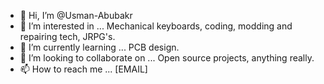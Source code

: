- 👋 Hi, I’m @Usman-Abubakr
- 👀 I’m interested in ... Mechanical keyboards, coding, modding and repairing tech, JRPG's.
- 🌱 I’m currently learning ... PCB design.
- 💞️ I’m looking to collaborate on ... Open source projects, anything really.
- 📫 How to reach me ... [EMAIL]

<!---
Usman-Abubakr/Usman-Abubakr is a ✨ special ✨ repository because its `README.md` (this file) appears on your GitHub profile.
You can click the Preview link to take a look at your changes.
--->
